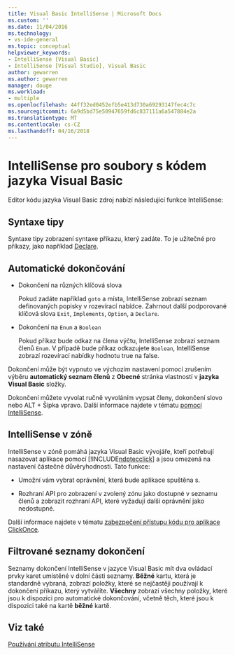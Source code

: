 ```yaml
---
title: Visual Basic IntelliSense | Microsoft Docs
ms.custom: ''
ms.date: 11/04/2016
ms.technology:
- vs-ide-general
ms.topic: conceptual
helpviewer_keywords:
- IntelliSense [Visual Basic]
- IntelliSense [Visual Studio], Visual Basic
author: gewarren
ms.author: gewarren
manager: douge
ms.workload:
- multiple
ms.openlocfilehash: 44ff32ed0452efb5e413d730a69293147fec4c7c
ms.sourcegitcommit: 6a9d5bd75e50947659fd6c837111a6a547884e2a
ms.translationtype: MT
ms.contentlocale: cs-CZ
ms.lasthandoff: 04/16/2018
---
```

# <a name="intellisense-for-visual-basic-code-files"></a>IntelliSense pro soubory s kódem jazyka Visual Basic

Editor kódu jazyka Visual Basic zdroj nabízí následující funkce IntelliSense:

## <a name="syntax-tips"></a>Syntaxe tipy

Syntaxe tipy zobrazení syntaxe příkazu, který zadáte. To je užitečné pro příkazy, jako například [Declare](/dotnet/visual-basic/language-reference/statements/declare-statement).

## <a name="automatic-completion"></a>Automatické dokončování

- Dokončení na různých klíčová slova

     Pokud zadáte například `goto` a místa, IntelliSense zobrazí seznam definovaných popisky v rozevírací nabídce. Zahrnout další podporované klíčová slova `Exit`, `Implements`, `Option`, a `Declare`.

- Dokončení na `Enum` a `Boolean`

    Pokud příkaz bude odkaz na člena výčtu, IntelliSense zobrazí seznam členů `Enum`. V případě bude příkaz odkazujete `Boolean`, IntelliSense zobrazí rozevírací nabídky hodnotu true na false.

Dokončení může být vypnuto ve výchozím nastavení pomocí zrušením výběru **automatický seznam členů** z **Obecné** stránka vlastností v **jazyka Visual Basic** složky.

Dokončení můžete vyvolat ručně vyvoláním vypsat členy, dokončení slovo nebo ALT + Šipka vpravo. Další informace najdete v tématu [pomocí IntelliSense](../ide/using-intellisense.md).

## <a name="intellisense-in-zone"></a>IntelliSense v zóně

IntelliSense v zóně pomáhá jazyka Visual Basic vývojáře, kteří potřebují nasazovat aplikace pomocí [!INCLUDE[ndptecclick](../deployment/includes/ndptecclick_md.md)] a jsou omezená na nastavení částečné důvěryhodnosti. Tato funkce:

- Umožní vám vybrat oprávnění, která bude aplikace spuštěna s.

- Rozhraní API pro zobrazení v zvolený zónu jako dostupné v seznamu členů a zobrazit rozhraní API, které vyžadují další oprávnění jako nedostupné.

Další informace najdete v tématu [zabezpečení přístupu kódu pro aplikace ClickOnce](../deployment/code-access-security-for-clickonce-applications.md).

## <a name="filtered-completion-lists"></a>Filtrované seznamy dokončení

Seznamy dokončení IntelliSense v jazyce Visual Basic mít dva ovládací prvky karet umístěné v dolní části seznamy. **Běžné** kartu, která je standardně vybraná, zobrazí položky, které se nejčastěji používají k dokončení příkazu, který vytváříte. **Všechny** zobrazí všechny položky, které jsou k dispozici pro automatické dokončování, včetně těch, které jsou k dispozici také na kartě **běžné** kartě.

## <a name="see-also"></a>Viz také

[Používání atributu IntelliSense](../ide/using-intellisense.md)